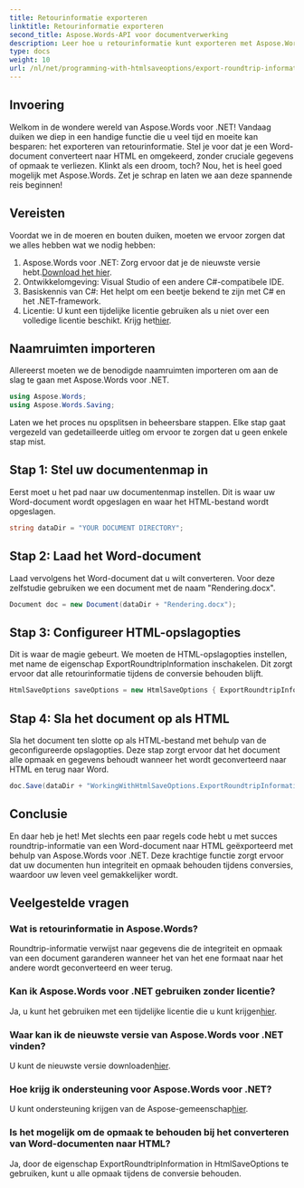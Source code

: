 ```yaml
---
title: Retourinformatie exporteren
linktitle: Retourinformatie exporteren
second_title: Aspose.Words-API voor documentverwerking
description: Leer hoe u retourinformatie kunt exporteren met Aspose.Words voor .NET. Behoud de integriteit en opmaak van uw document tijdens conversies.
type: docs
weight: 10
url: /nl/net/programming-with-htmlsaveoptions/export-roundtrip-information/
---
```

## Invoering

Welkom in de wondere wereld van Aspose.Words voor .NET! Vandaag duiken we diep in een handige functie die u veel tijd en moeite kan besparen: het exporteren van retourinformatie. Stel je voor dat je een Word-document converteert naar HTML en omgekeerd, zonder cruciale gegevens of opmaak te verliezen. Klinkt als een droom, toch? Nou, het is heel goed mogelijk met Aspose.Words. Zet je schrap en laten we aan deze spannende reis beginnen!

## Vereisten

Voordat we in de moeren en bouten duiken, moeten we ervoor zorgen dat we alles hebben wat we nodig hebben:

1.  Aspose.Words voor .NET: Zorg ervoor dat je de nieuwste versie hebt.[Download het hier](https://releases.aspose.com/words/net/).
2. Ontwikkelomgeving: Visual Studio of een andere C#-compatibele IDE.
3. Basiskennis van C#: Het helpt om een beetje bekend te zijn met C# en het .NET-framework.
4. Licentie: U kunt een tijdelijke licentie gebruiken als u niet over een volledige licentie beschikt. Krijg het[hier](https://purchase.aspose.com/temporary-license/).

## Naamruimten importeren

Allereerst moeten we de benodigde naamruimten importeren om aan de slag te gaan met Aspose.Words voor .NET.

```csharp
using Aspose.Words;
using Aspose.Words.Saving;
```

Laten we het proces nu opsplitsen in beheersbare stappen. Elke stap gaat vergezeld van gedetailleerde uitleg om ervoor te zorgen dat u geen enkele stap mist.

## Stap 1: Stel uw documentenmap in

Eerst moet u het pad naar uw documentenmap instellen. Dit is waar uw Word-document wordt opgeslagen en waar het HTML-bestand wordt opgeslagen.

```csharp
string dataDir = "YOUR DOCUMENT DIRECTORY";
```

## Stap 2: Laad het Word-document

Laad vervolgens het Word-document dat u wilt converteren. Voor deze zelfstudie gebruiken we een document met de naam "Rendering.docx".

```csharp
Document doc = new Document(dataDir + "Rendering.docx");
```

## Stap 3: Configureer HTML-opslagopties

Dit is waar de magie gebeurt. We moeten de HTML-opslagopties instellen, met name de eigenschap ExportRoundtripInformation inschakelen. Dit zorgt ervoor dat alle retourinformatie tijdens de conversie behouden blijft.

```csharp
HtmlSaveOptions saveOptions = new HtmlSaveOptions { ExportRoundtripInformation = true };
```

## Stap 4: Sla het document op als HTML

Sla het document ten slotte op als HTML-bestand met behulp van de geconfigureerde opslagopties. Deze stap zorgt ervoor dat het document alle opmaak en gegevens behoudt wanneer het wordt geconverteerd naar HTML en terug naar Word.

```csharp
doc.Save(dataDir + "WorkingWithHtmlSaveOptions.ExportRoundtripInformation.html", saveOptions);
```

## Conclusie

En daar heb je het! Met slechts een paar regels code hebt u met succes roundtrip-informatie van een Word-document naar HTML geëxporteerd met behulp van Aspose.Words voor .NET. Deze krachtige functie zorgt ervoor dat uw documenten hun integriteit en opmaak behouden tijdens conversies, waardoor uw leven veel gemakkelijker wordt.

## Veelgestelde vragen

### Wat is retourinformatie in Aspose.Words?
Roundtrip-informatie verwijst naar gegevens die de integriteit en opmaak van een document garanderen wanneer het van het ene formaat naar het andere wordt geconverteerd en weer terug.

### Kan ik Aspose.Words voor .NET gebruiken zonder licentie?
Ja, u kunt het gebruiken met een tijdelijke licentie die u kunt krijgen[hier](https://purchase.aspose.com/temporary-license/).

### Waar kan ik de nieuwste versie van Aspose.Words voor .NET vinden?
 U kunt de nieuwste versie downloaden[hier](https://releases.aspose.com/words/net/).

### Hoe krijg ik ondersteuning voor Aspose.Words voor .NET?
 U kunt ondersteuning krijgen van de Aspose-gemeenschap[hier](https://forum.aspose.com/c/words/8).

### Is het mogelijk om de opmaak te behouden bij het converteren van Word-documenten naar HTML?
Ja, door de eigenschap ExportRoundtripInformation in HtmlSaveOptions te gebruiken, kunt u alle opmaak tijdens de conversie behouden.